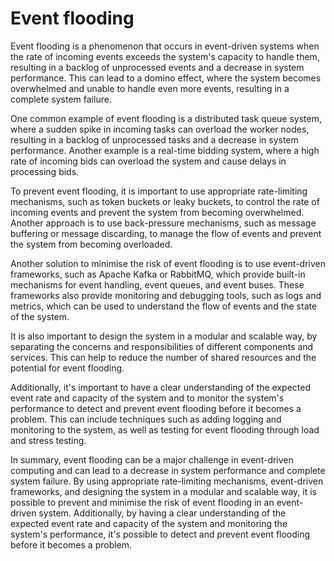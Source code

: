 # Event flooding

Event flooding is a phenomenon that occurs in event-driven systems when the rate of incoming events exceeds the system's capacity to handle them, resulting in a backlog of unprocessed events and a decrease in system performance. This can lead to a domino effect, where the system becomes overwhelmed and unable to handle even more events, resulting in a complete system failure.

One common example of event flooding is a distributed task queue system, where a sudden spike in incoming tasks can overload the worker nodes, resulting in a backlog of unprocessed tasks and a decrease in system performance. Another example is a real-time bidding system, where a high rate of incoming bids can overload the system and cause delays in processing bids.

To prevent event flooding, it is important to use appropriate rate-limiting mechanisms, such as token buckets or leaky buckets, to control the rate of incoming events and prevent the system from becoming overwhelmed. Another approach is to use back-pressure mechanisms, such as message buffering or message discarding, to manage the flow of events and prevent the system from becoming overloaded.

Another solution to minimise the risk of event flooding is to use event-driven frameworks, such as Apache Kafka or RabbitMQ, which provide built-in mechanisms for event handling, event queues, and event buses. These frameworks also provide monitoring and debugging tools, such as logs and metrics, which can be used to understand the flow of events and the state of the system.

It is also important to design the system in a modular and scalable way, by separating the concerns and responsibilities of different components and services. This can help to reduce the number of shared resources and the potential for event flooding.

Additionally, it's important to have a clear understanding of the expected event rate and capacity of the system and to monitor the system's performance to detect and prevent event flooding before it becomes a problem. This can include techniques such as adding logging and monitoring to the system, as well as testing for event flooding through load and stress testing.

In summary, event flooding can be a major challenge in event-driven computing and can lead to a decrease in system performance and complete system failure. By using appropriate rate-limiting mechanisms, event-driven frameworks, and designing the system in a modular and scalable way, it is possible to prevent and minimise the risk of event flooding in an event-driven system. Additionally, by having a clear understanding of the expected event rate and capacity of the system and monitoring the system's performance, it's possible to detect and prevent event flooding before it becomes a problem.
